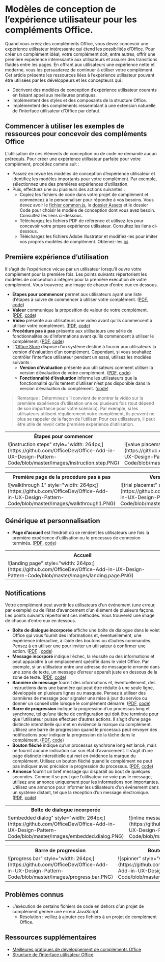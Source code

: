 # Modèles de conception de l’expérience utilisateur pour les compléments Office. 

Quand vous créez des compléments Office, vous devez concevoir une expérience utilisateur intéressante qui étend les possibilités d’Office. Pour créer un complément idéal, votre complément doit, entre autres, offrir une première expérience intéressante aux utilisateurs et assurer des transitions fluides entre les pages. En offrant aux utilisateurs une expérience nette et moderne, vous les persuaderez de continuer à utiliser votre complément. Cet article présente les ressources liées à l’expérience utilisateur pouvant être utilisées par les développeurs et les concepteurs qui :

* Décrivent des modèles de conception d’expérience utilisateur courants en faisant appel aux meilleures pratiques.
* Implémentent des styles et des composants de la structure Office.
* Implémentent des compléments ressemblant à une extension naturelle de l’interface utilisateur d’Office par défaut. 

## Commencer à utiliser les exemples de ressources pour concevoir des compléments Office

L’utilisation de ces éléments de conception ou de code ne demande aucun prérequis. Pour créer une expérience utilisateur parfaite pour votre complément, procédez comme suit :

* Passez en revue les modèles de conception d’expérience utilisateur et identifiez les modèles importants pour votre complément. Par exemple, sélectionnez une des premières expériences d’utilisation.
* Puis, effectuez une ou plusieurs des actions suivantes :
	* Copiez les fichiers de code dans votre projet de complément et commencez à le personnaliser pour répondre à vos besoins. Vous devez avoir le [fichier common.js](https://github.com/OfficeDev/Office-Add-in-UX-Design-Pattern-Code/tree/master/), le [dossier Assets](https://github.com/OfficeDev/Office-Add-in-UX-Design-Pattern-Code/tree/master/assets) et le dossier Code pour choisir le modèle de conception dont vous avez besoin. Consultez les liens ci-dessous.
	* Téléchargez les fichiers PDF de référence et utilisez-les pour concevoir votre propre expérience utilisateur. Consultez les liens ci-dessous.
	* Téléchargez les fichiers Adobe Illustrator et modifiez-les pour imiter vos propres modèles de complément. Obtenez-les [ici](https://github.com/OfficeDev/Office-Add-in-Design-Patterns/blob/master/Patterns/Source%20Files).
 

## Première expérience d’utilisation

Il s’agit de l’expérience vécue par un utilisateur lorsqu’il ouvre votre complément pour la première fois. Les points suivants répertorient les modèles de conception à intégrer pour la première exécution de votre complément. Vous trouverez une image de chacun d’entre eux en dessous.

* **Étapes pour commencer** permet aux utilisateurs ayant une liste d’étapes à suivre de commencer à utiliser votre complément. ([PDF](https://github.com/OfficeDev/Office-Add-in-Design-Patterns/blob/master/Patterns/FirstRun_StepsToStart.pdf "PDF"), [code](https://github.com/OfficeDev/Office-Add-in-UX-Design-Pattern-Code/tree/master/templates/first-run/instruction-step))
* **Valeur** communique la proposition de valeur de votre complément. ([PDF](https://github.com/OfficeDev/Office-Add-in-Design-Patterns/blob/master/Patterns/FirstRun_ValuePlacemat.pdf "PDF"), [code](https://github.com/OfficeDev/Office-Add-in-UX-Design-Pattern-Code/tree/master/templates/first-run/value-placemat))
* **Vidéo** présente aux utilisateurs une vidéo avant qu’ils commencent à utiliser votre complément. ([PDF](https://github.com/OfficeDev/Office-Add-in-Design-Patterns/blob/master/Patterns/FirstRun_VideoPlacemat.pdf "PDF"), [code](https://github.com/OfficeDev/Office-Add-in-UX-Design-Pattern-Code/tree/master/templates/first-run/video-placemat))
* **Procédure pas à pas** présente aux utilisateurs une série de fonctionnalités ou d’informations avant qu’ils commencent à utiliser le complément. ([PDF](https://github.com/OfficeDev/Office-Add-in-Design-Patterns/blob/master/Patterns/FirstRun_PagingPanel.pdf "PDF"), [code](https://github.com/OfficeDev/Office-Add-in-UX-Design-Pattern-Code/tree/master/templates/first-run/walkthrough))
* L’[Office Store](https://msdn.microsoft.com/fr-fr/library/office/jj220033.aspx) dispose d’un système destiné à fournir aux utilisateurs la version d’évaluation d’un complément. Cependant, si vous souhaitez contrôler l’interface utilisateur pendant un essai, utilisez les modèles suivants :
	* **Version d’évaluation** présente aux utilisateurs comment utiliser la version d’évaluation de votre complément. ([PDF](https://github.com/OfficeDev/Office-Add-in-Design-Patterns/blob/master/Patterns/FirstRun_TrialVersion.pdf "PDF"), [code](https://github.com/OfficeDev/Office-Add-in-UX-Design-Pattern-Code/tree/master/templates/first-run/trial-placemat))
	* **Fonctionnalité d’évaluation** informe les utilisateurs que la fonctionnalité qu’ils tentent d’utiliser n’est pas disponible dans la version d’évaluation du complément. ([code](https://github.com/OfficeDev/Office-Add-in-UX-Design-Pattern-Code/tree/master/templates/first-run/trial-placemat-feature))


> Remarque : Déterminez s’il convient de montrer la vidéo sur la première expérience d’utilisation une ou plusieurs fois (tout dépend de son importance pour votre scénario). Par exemple, si les utilisateurs utilisent régulièrement votre complément, ils peuvent ne plus se rappeler de la façon de l’utiliser. Pour ces utilisateurs, il peut être utile de revoir cette première expérience d’utilisation. 

 <table>
 <tr><th>Étapes pour commencer</th><th>Valeur</th><th>Vidéo</th></tr>
 <tr><td>![instruction steps" style="width: 264px;](https://github.com/OfficeDev/Office-Add-in-UX-Design-Pattern-Code/blob/master/Images/instruction.step.PNG)</td><td>![value placemat" style="width: 264px;](https://github.com/OfficeDev/Office-Add-in-UX-Design-Pattern-Code/blob/master/Images/value.placemat.PNG)</td><td>![video placemat" style="width: 264px;](https://github.com/OfficeDev/Office-Add-in-UX-Design-Pattern-Code/blob/master/Images/video.placemat.PNG)</td></tr>
 </table>

 <table>
 <tr><th>Première page de la procédure pas à pas</th><th>Version d’évaluation</th><th>Fonctionnalité de la version d’évaluation</th></tr>
 <tr><td>![walkthrough 1" style="width: 264px;](https://github.com/OfficeDev/Office-Add-in-UX-Design-Pattern-Code/blob/master/Images/walkthrough1.PNG)</td><td>![trial placemat" style="width: 264px;](https://github.com/OfficeDev/Office-Add-in-UX-Design-Pattern-Code/blob/master/Images/trial.placemat.PNG)</td><td>![trial placemat feature" style="width: 264px;](https://github.com/OfficeDev/Office-Add-in-UX-Design-Pattern-Code/blob/master/Images/trial.placemat.feature.PNG)</td></tr>
 </table> 


## Générique et personnalisation

* **Page d’accueil** est l’endroit où se rendent les utilisateurs une fois la première expérience d’utilisation ou le processus de connexion terminés. ([PDF](https://github.com/OfficeDev/Office-Add-in-Design-Patterns/blob/master/Helpful%20Templates/AddIn_Template_Standard_Layout.pdf "PDF"), [code](https://github.com/OfficeDev/Office-Add-in-UX-Design-Pattern-Code/tree/master/templates/generic/landing-page))

<table>
 <tr><th>Accueil</th></tr>
 <tr><td>![landing page" style="width: 264px;](https://github.com/OfficeDev/Office-Add-in-UX-Design-Pattern-Code/blob/master/Images/landing.page.PNG)</td></tr>
 </table>

## Notifications

Votre complément peut avertir les utilisateurs d’un événement (une erreur, par exemple) ou de l’état d’avancement d’un élément de plusieurs façons. Les points suivants répertorient ces méthodes. Vous trouverez une image de chacun d’entre eux en dessous.

* **Boîte de dialogue incorporée**  affiche une boîte de dialogue dans le volet Office qui vous fournit des informations et, éventuellement, une expérience interactive, à l’aide des boutons ou d’autres commandes. Pensez à en utiliser une pour inviter un utilisateur à confirmer une action. ([PDF](https://github.com/OfficeDev/Office-Add-in-Design-Patterns/blob/master/Patterns/Embedded_Dialog.pdf "PDF") , [code](https://github.com/OfficeDev/Office-Add-in-UX-Design-Pattern-Code/tree/master/templates/notifications/embedded-dialog))
* **Message incorporé** indique l’échec, la réussite ou des informations et peut apparaître à un emplacement spécifié dans le volet Office. Par exemple, si un utilisateur entre une adresse de messagerie erronée dans une zone de texte, un message d’erreur apparaît juste en dessous de la zone de texte. ([PDF](https://github.com/OfficeDev/Office-Add-in-Design-Patterns/blob/master/Patterns/Notification_Inline_Message.pdf "PDF"), [code](https://github.com/OfficeDev/Office-Add-in-UX-Design-Pattern-Code/tree/master/templates/notifications/inline-message))
* **Bannière de message** fournit des informations et, éventuellement, des instructions dans une bannière qui peut être réduite à une seule ligne, développée en plusieurs lignes ou masquée. Pensez à utiliser des bannières de message pour signaler une mise à jour du service ou donner un conseil utile lorsque le complément démarre. ([PDF](https://github.com/OfficeDev/Office-Add-in-Design-Patterns/blob/master/Patterns/Notification_messagebanner.pdf "PDF"), [code](https://github.com/OfficeDev/Office-Add-in-UX-Design-Pattern-Code/tree/master/templates/notifications/message-banner))
* **Barre de progression** indique la progression d’un processus long et synchrone, tel qu’une tâche de configuration qui doit être terminée pour que l’utilisateur puisse effectuer d’autres actions. Il s’agit d’une page distincte interstitielle qui met en évidence la marque du complément. Utilisez une barre de progression quand le processus peut envoyer des notifications pour indiquer la progression de la tâche dans le complément. ([PDF](https://github.com/OfficeDev/Office-Add-in-Design-Patterns/blob/master/Patterns/Notification_progress.pdf "PDF"), [code](https://github.com/OfficeDev/Office-Add-in-UX-Design-Pattern-Code/tree/master/templates/notifications/progress-bar))
* **Bouton fléché** indique qu’un processus synchrone long est lancé, mais ne fournit aucune indication sur son état d’avancement. Il s’agit d’une page distincte interstitielle qui met en évidence la marque du complément. Utilisez un bouton fléché quand le complément ne peut pas indiquer avec précision la progression du processus. ([PDF](https://github.com/OfficeDev/Office-Add-in-Design-Patterns/blob/master/Patterns/Notification_progress.pdf "PDF"), [code](https://github.com/OfficeDev/Office-Add-in-UX-Design-Pattern-Code/tree/master/templates/notifications/spinner))
* **Annonce** fournit un bref message qui disparaît au bout de quelques secondes. Comme il se peut que l’utilisateur ne voie pas le message, utilisez une annonce uniquement pour les informations non importantes. Utilisez une annonce pour informer les utilisateurs d’un événement dans un système distant, tel que la réception d’un message électronique. ([PDF](https://github.com/OfficeDev/Office-Add-in-Design-Patterns/blob/master/Patterns/Notification_toast.pdf "PDF"), [code](https://github.com/OfficeDev/Office-Add-in-UX-Design-Pattern-Code/tree/master/templates/notifications/toast))

 <table>
 <tr><th>Boîte de dialogue incorporée</th><th>Message incorporé</th><th>Bannière de message</th></tr>
 <tr><td>![embedded dialog" style="width: 264px;](https://github.com/OfficeDev/Office-Add-in-UX-Design-Pattern-Code/blob/master/Images/embedded.dialog.PNG)</td><td>![inline message" style="width: 264px;](https://github.com/OfficeDev/Office-Add-in-UX-Design-Pattern-Code/blob/master/Images/inline.message.PNG)</td><td>![message banner" style="width: 264px;](https://github.com/OfficeDev/Office-Add-in-UX-Design-Pattern-Code/blob/master/Images/message.banner.PNG)</td></tr>
 </table>

 <table>
 <tr><th>Barre de progression</th><th>Bouton fléché</th><th>Annonce</th></tr>
 <tr><td>![progress bar" style="width: 264px;](https://github.com/OfficeDev/Office-Add-in-UX-Design-Pattern-Code/blob/master/Images/progress.bar.PNG)</td><td>![spinner" style="width: 264px;](https://github.com/OfficeDev/Office-Add-in-UX-Design-Pattern-Code/blob/master/Images/spinner.PNG)</td><td>![toast" style="width: 264px;](https://github.com/OfficeDev/Office-Add-in-UX-Design-Pattern-Code/blob/master/Images/toast.PNG)</td></tr>
 </table>

## Problèmes connus

* L’exécution de certains fichiers de code en dehors d’un projet de complément génère une erreur JavaScript. 
	* Résolution : veillez à ajouter ces fichiers à un projet de complément Office. 
	
## Ressources supplémentaires

* [Meilleures pratiques de développement de compléments Office](https://dev.office.com/docs/add-ins/design/add-in-development-best-practices)
* [Structure de l’interface utilisateur Office](http://dev.office.com/fabric/)
